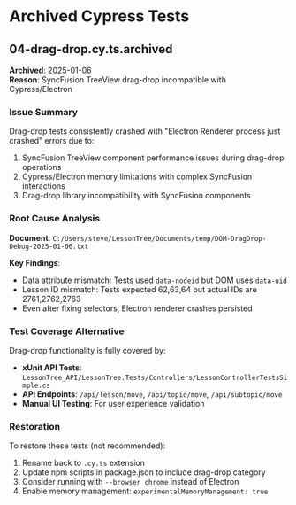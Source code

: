 # Archived Cypress Tests

## 04-drag-drop.cy.ts.archived

**Archived**: 2025-01-06  
**Reason**: SyncFusion TreeView drag-drop incompatible with Cypress/Electron

### Issue Summary
Drag-drop tests consistently crashed with "Electron Renderer process just crashed" errors due to:
1. SyncFusion TreeView component performance issues during drag-drop operations
2. Cypress/Electron memory limitations with complex SyncFusion interactions
3. Drag-drop library incompatibility with SyncFusion components

### Root Cause Analysis
**Document**: `C:/Users/steve/LessonTree/Documents/temp/DOM-DragDrop-Debug-2025-01-06.txt`

**Key Findings**:
- Data attribute mismatch: Tests used `data-nodeid` but DOM uses `data-uid`
- Lesson ID mismatch: Tests expected 62,63,64 but actual IDs are 2761,2762,2763
- Even after fixing selectors, Electron renderer crashes persisted

### Test Coverage Alternative
Drag-drop functionality is fully covered by:
- **xUnit API Tests**: `LessonTree_API/LessonTree.Tests/Controllers/LessonControllerTestsSimple.cs`
- **API Endpoints**: `/api/lesson/move`, `/api/topic/move`, `/api/subtopic/move` 
- **Manual UI Testing**: For user experience validation

### Restoration
To restore these tests (not recommended):
1. Rename back to `.cy.ts` extension
2. Update npm scripts in package.json to include drag-drop category
3. Consider running with `--browser chrome` instead of Electron
4. Enable memory management: `experimentalMemoryManagement: true`